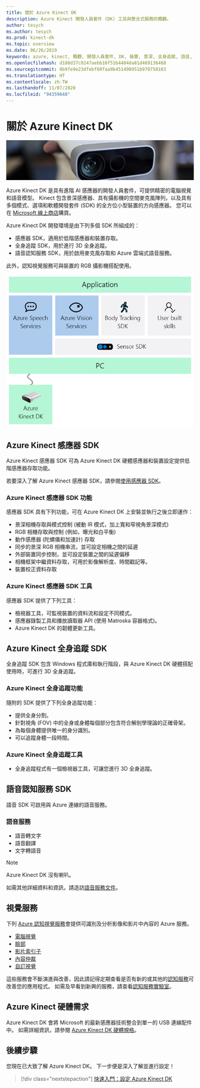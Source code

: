 ```yaml
---
title: 關於 Azure Kinect DK
description: Azure Kinect 開發人員套件 (DK) 工具與整合式服務的概觀。
author: tesych
ms.author: tesych
ms.prod: kinect-dk
ms.topic: overview
ms.date: 06/26/2019
keywords: azure, kinect, 概觀, 開發人員套件, DK, 裝置, 景深, 全身追蹤, 語音, 認知服務, SDK, 軟體開發套件, 韌體
ms.openlocfilehash: d188d37c0247aebb16f51b4404da81d469136468
ms.sourcegitcommit: 0b9fe9e23dfebf60faa9b451498951b970758103
ms.translationtype: HT
ms.contentlocale: zh-TW
ms.lasthandoff: 11/07/2020
ms.locfileid: "94359648"
---
```

# <a name="about-azure-kinect-dk"></a>關於 Azure Kinect DK

 ![Azure Kinect DK](./media/index/device-image.jpg)

Azure Kinect DK 是具有進階 AI 感應器的開發人員套件，可提供精密的電腦視覺和語音模型。  Kinect 包含景深感應器、具有攝影機的空間麥克風陣列，以及具有多個模式、選項和軟體開發套件 (SDK) 的全方位小型裝置的方向感應器。 您可以在 [Microsoft 線上商店](https://www.microsoft.com/p/azure-kinect-dk/8pp5vxmd9nhq)購買。

Azure Kinect DK 開發環境是由下列多個 SDK 所組成的：

- 感應器 SDK，適用於低階感應器和裝置存取。
- 全身追蹤 SDK，用於進行 3D 全身追蹤。
- 語音認知服務 SDK，用於啟用麥克風存取和 Azure 雲端式語音服務。

此外，認知視覺服務可與裝置的 RGB 攝影機搭配使用。

   ![Azure Kinect SDK 圖表](./media/quickstarts/sdk-diagram.jpg)

## <a name="azure-kinect-sensor-sdk"></a>Azure Kinect 感應器 SDK

Azure Kinect 感應器 SDK 可為 Azure Kinect DK 硬體感應器和裝置設定提供低階感應器存取功能。

若要深入了解 Azure Kinect 感應器 SDK，請參閱[使用感應器 SDK](about-sensor-sdk.md)。

### <a name="azure-kinect-sensor-sdk-features"></a>Azure Kinect 感應器 SDK 功能

感應器 SDK 具有下列功能，可在 Azure Kinect DK 上安裝並執行之後立即運作：

- 景深相機存取與模式控制 (被動 IR 模式，加上寬和窄視角景深模式) 
- RGB 相機存取與控制 (例如，曝光和白平衡) 
- 動作感應器 (陀螺儀和加速計) 存取 
- 同步的景深 RGB 相機串流，並可設定相機之間的延遲 
- 外部裝置同步控制，並可設定裝置之間的延遲偏移 
- 相機框架中繼資料存取，可用於影像解析度、時間戳記等。 
- 裝置校正資料存取 

### <a name="azure-kinect-sensor-sdk-tools"></a>Azure Kinect 感應器 SDK 工具

感應器 SDK 提供了下列工具：

- 檢視器工具，可監視裝置的資料流和設定不同模式。
- 感應器錄製工具和播放讀取器 API (使用 Matroska 容器格式)。
- Azure Kinect DK 的韌體更新工具。

## <a name="azure-kinect-body-tracking-sdk"></a>Azure Kinect 全身追蹤 SDK

全身追蹤 SDK 包含 Windows 程式庫和執行階段，與 Azure Kinect DK 硬體搭配使用時，可進行 3D 全身追蹤。

### <a name="azure-kinect-body-tracking-features"></a>Azure Kinect 全身追蹤功能

隨附的 SDK 提供了下列全身追蹤功能：

- 提供全身分割。
- 針對視角 (FOV) 中的全身或身體每個部分包含符合解剖學理論的正確骨架。
- 為每個身體提供唯一的身分識別。
- 可以追蹤身體一段時間。

### <a name="azure-kinect-body-tracking-tools"></a>Azure Kinect 全身追蹤工具

- 全身追蹤程式有一個檢視器工具，可讓您進行 3D 全身追蹤。

## <a name="speech-cognitive-services-sdk"></a>語音認知服務 SDK

語音 SDK 可啟用與 Azure 連線的語音服務。

### <a name="speech-services"></a>語音服務

- 語音轉文字
- 語音翻譯
- 文字轉語音

>[!NOTE]
>Azure Kinect DK 沒有喇叭。

如需其他詳細資料和資訊，請造訪[語音服務文件](../cognitive-services/speech-service/index.yml)。

## <a name="vision-services"></a>視覺服務

下列 [Azure 認知視覺服務](https://azure.microsoft.com/services/cognitive-services/directory/vision/)會提供可識別及分析影像和影片中內容的 Azure 服務。

- [電腦視覺](https://azure.microsoft.com/services/cognitive-services/computer-vision/)
- [臉部](https://azure.microsoft.com/services/cognitive-services/face/)
- [影片索引子](https://azure.microsoft.com/services/media-services/video-indexer/)
- [內容仲裁](https://azure.microsoft.com/services/cognitive-services/content-moderator/)
- [自訂視覺](https://azure.microsoft.com/services/cognitive-services/custom-vision-service/)

這些服務會不斷演進與改善，因此請記得定期查看是否有新的或其他的[認知服務](https://azure.microsoft.com/services/cognitive-services/)可改善您的應用程式。 如需及早看到新興的服務，請查看[認知服務實驗室](https://labs.cognitive.microsoft.com/)。

## <a name="azure-kinect-hardware-requirements"></a>Azure Kinect 硬體需求

Azure Kinect DK 會將 Microsoft 的最新感應器技術整合到單一的 USB 連線配件中。 如需詳細資訊，請參閱 [Azure Kinect DK 硬體規格](hardware-specification.md)。

## <a name="next-steps"></a>後續步驟

您現在已大致了解 Azure Kinect DK。 下一步便是深入了解並進行設定！

> [!div class="nextstepaction"]
>[快速入門：設定 Azure Kinect DK](set-up-azure-kinect-dk.md)